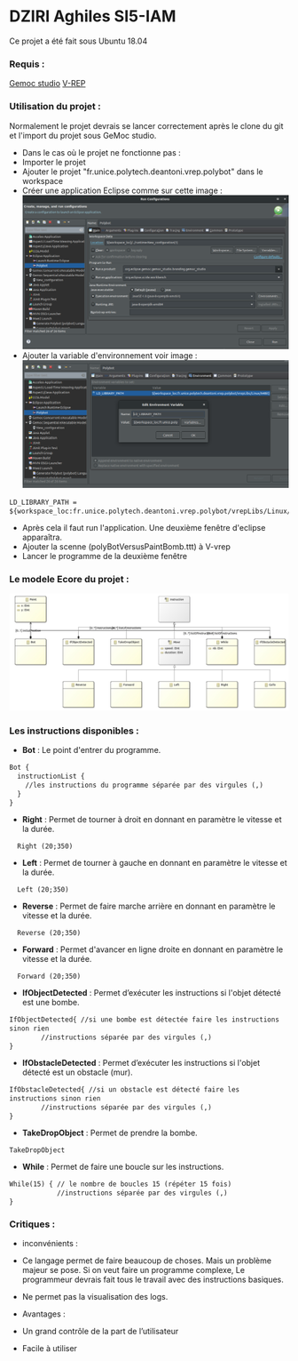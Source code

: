 # DZIRI Aghiles SI5-IAM
Ce projet a été fait sous Ubuntu 18.04

### Requis :
[Gemoc studio](https://ci.inria.fr/gemoc/job/gemoc-studio-eclipsefork/job/concurrency-coordination/lastSuccessfulBuild/artifact/gemoc-studio/gemoc_studio/releng/org.eclipse.gemoc.gemoc_studio.product/target/products/)
[V-REP](http://www.coppeliarobotics.com/)
### Utilisation du projet :
Normalement le projet devrais se lancer correctement après le clone du git et l'import du projet sous GeMoc studio.
* Dans le cas où le projet ne fonctionne pas :
 *  Importer le projet
 *  Ajouter le projet "fr.unice.polytech.deantoni.vrep.polybot" dans le workspace
 *  Créer une application Eclipse comme sur cette image :
 ![application Eclipse](img1.png)
 *  Ajouter la variable d'environnement voir image :
  ![variable d'environnement](img2.png)
   ```
 LD_LIBRARY_PATH = ${workspace_loc:fr.unice.polytech.deantoni.vrep.polybot/vrepLibs/Linux/64Bit}
 ```
 * Après cela il faut run l'application. Une deuxième fenêtre d'eclipse apparaîtra.
 * Ajouter la scenne (polyBotVersusPaintBomb.ttt) à V-vrep
 * Lancer le programme de la deuxième fenêtre

### Le modele Ecore du projet :
![diagram](diagram.jpg)
### Les instructions disponibles :
* **Bot** : Le point d'entrer du programme.
```
Bot {
  instructionList {
    //les instructions du programme séparée par des virgules (,)
  }
}
```
* **Right** : Permet de tourner à droit en donnant en paramètre le vitesse et la durée.
```
  Right (20;350)
```
* **Left** : Permet de tourner à gauche en donnant en paramètre le vitesse et la durée.
```
  Left (20;350)
```
* **Reverse** : Permet de faire marche arrière en donnant en paramètre le vitesse et la durée.
```
  Reverse (20;350)
```
* **Forward** : Permet d'avancer en ligne droite en donnant en paramètre le vitesse et la durée.
```
  Forward (20;350)
```
* **IfObjectDetected** : Permet d’exécuter les instructions si l'objet détecté est une bombe.
```
IfObjectDetected{ //si une bombe est détectée faire les instructions sinon rien
		//instructions séparée par des virgules (,)
}
```
* **IfObstacleDetected** : Permet d’exécuter les instructions si l'objet détecté est un obstacle (mur).
```
IfObstacleDetected{ //si un obstacle est détecté faire les instructions sinon rien
		//instructions séparée par des virgules (,)
}
```
* **TakeDropObject** : Permet de prendre la bombe.
```
TakeDropObject
```
* **While** : Permet de faire une boucle sur les instructions.
```
While(15) { // le nombre de boucles 15 (répéter 15 fois)
			//instructions séparée par des virgules (,)
}
```
### Critiques :


* inconvénients :
 * Ce langage permet de faire beaucoup de choses. Mais un problème majeur se pose. Si on veut faire un programme complexe, Le programmeur devrais fait tous le travail avec des instructions basiques.
 * Ne permet pas la visualisation des logs.


* Avantages :
 *  Un grand contrôle de la part de l’utilisateur
 *  Facile à utiliser
